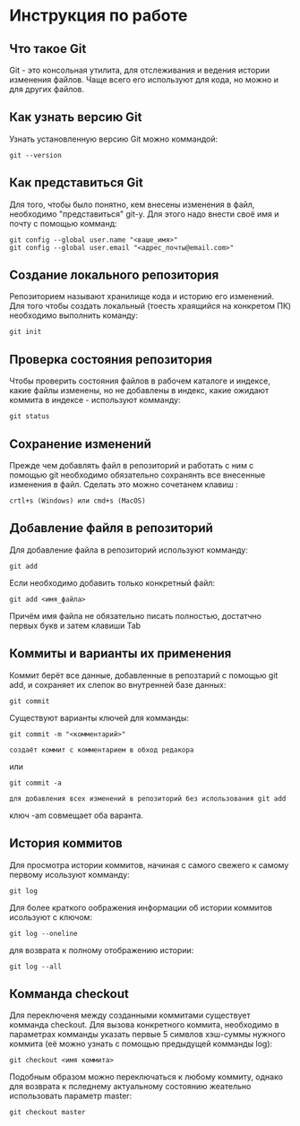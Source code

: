 # **Инструкция по работе**

## Что такое Git ##

Git - это консольная утилита, для отслеживания и ведения истории изменения файлов. Чаще всего его используют для кода, но можно и для других файлов.

## Как узнать версию Git ##

Узнать установленную версию Git можно коммандой:

    git --version

 ## Как представиться Git

 Для того, чтобы было понятно, кем внесены изменения в файл, необходимо "представиться" git-у. Для этого надо внести своё имя и почту с помощью комманд:

    git config --global user.name "<ваше_имя>"
    git config --global user.email "<адрес_почты@email.com>"



## Создание локального репозитория ##

Репозиторием называют хранилище кода и историю его изменений. Для того чтобы создать локальный (тоесть храящийся на конкретом ПК) необходимо выполнить команду:

    git init

## Проверка состояния репозитория ##

Чтобы проверить состояния файлов в рабочем каталоге и индексе, какие файлы изменены, но не добавлены в индекс, какие ожидают коммита в индексе - используют комманду:

    git status

## Сохранение изменений

Прежде чем добавлять файл в репозиторий и работать с ним с помощью git необходимо обязательно сохранянть все внесенные изменения в файл. Сделать это можно сочетанем клавиш :

    crtl+s (Windows) или cmd+s (MacOS)

## Добавление файля в репозиторий

Для добавление файла в репозиторий используют комманду:

    git add

Если необходимо добавить только конкретный файл:

    git add <имя_файла> 

Причём имя файла не обязательно писать полностью, достатчно первых букв и затем клавиши Tab

## Коммиты и варианты их применения

Коммит берёт все данные, добавленные в репозтарий с помощью git add, и сохраняет их слепок во внутренней базе данных: 

    git commit

Существуют варианты ключей для комманды:

    git commit -m "<комментарий>"
    
    создаёт коммит с комментарием в обход редакора
или

    git commit -a

    для добавления всех изменений в репозиторий без использования git add


ключ -am совмещает оба варанта.

## История коммитов

Для просмотра истории коммитов, начиная с самого свежего к самому первому исользуют комманду:

    git log

Для более краткого оображения информации об истории коммитов исользуют с ключом:

    git log --oneline

для возврата к полному отображению истории:

    git log --all


## Комманда checkout

Для переключеня между созданными коммитами существует комманда checkout. Для вызова конкретного коммита, необходимо в параметрах комманды указать первые 5 симвлов хэш-суммы нужного коммита (её можно узнать с помощью предыдущей комманды log):

    git checkout <имя коммита>

Подобным образом можно переключаться к любому коммиту, однако для возврата к пследнему актуальному состоянию жеательно использовать параметр master: 

    git checkout master



